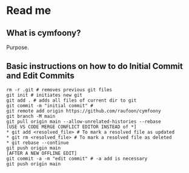 # Read me
## What is cymfoony?
Purpose.

## Basic instructions on how to do Initial Commit and Edit Commits
```
rm -r .git # removes previous git files
git init # initiates new git
git add . # adds all files of current dir to git
git commit -m "initial commit" # 
git remote add origin https://github.com/raufoon/cymfoony
git branch -M main
git pull origin main --allow-unrelated-histories --rebase
[USE VS CODE MERGE CONFLICT EDITOR INSTEAD of *]
* git add <resolved_file> # To mark a resolved file as updated 
* git rm <resolved_file> # To mark a resolved file as deleted
* git rebase --continue
git push origin main
[AFTER A NEW OFFLINE EDIT]
git commit -a -m "edit commit" # -a add is necessary
git push origin main
```
